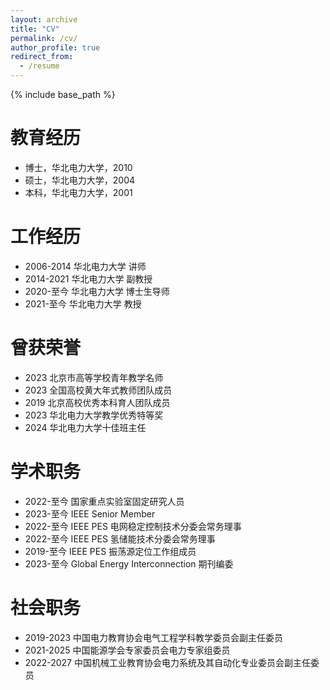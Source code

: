 ```yaml
---
layout: archive
title: "CV"
permalink: /cv/
author_profile: true
redirect_from:
  - /resume
---
```


{% include base_path %}

教育经历
======
* 博士，华北电力大学，2010
* 硕士，华北电力大学，2004
* 本科，华北电力大学，2001

工作经历
======
* 2006-2014 华北电力大学 讲师
* 2014-2021 华北电力大学 副教授
* 2020-至今 华北电力大学 博士生导师
* 2021-至今 华北电力大学 教授
  
曾获荣誉
======
* 2023 北京市高等学校青年教学名师
* 2023 全国高校黄大年式教师团队成员
* 2019 北京高校优秀本科育人团队成员
* 2023 华北电力大学教学优秀特等奖
* 2024 华北电力大学十佳班主任

学术职务
======
* 2022-至今 国家重点实验室固定研究人员
* 2023-至今 IEEE Senior Member
* 2022-至今 IEEE PES 电网稳定控制技术分委会常务理事
* 2022-至今 IEEE PES 氢储能技术分委会常务理事
* 2019-至今 IEEE PES 振荡源定位工作组成员
* 2023-至今 Global Energy Interconnection 期刊编委

社会职务
======
* 2019-2023 中国电力教育协会电气工程学科教学委员会副主任委员
* 2021-2025 中国能源学会专家委员会电力专家组委员
* 2022-2027 中国机械工业教育协会电力系统及其自动化专业委员会副主任委员

